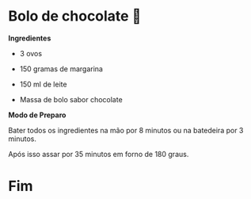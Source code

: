 # Bolo de chocolate :birthday:

**Ingredientes**

- 3 ovos

- 150 gramas de margarina

- 150 ml de leite

- Massa de bolo sabor chocolate

  

**Modo de Preparo**

Bater todos os ingredientes na mão por 8 minutos ou na batedeira por 3 minutos.

Após isso assar por 35 minutos em forno de 180 graus.

# Fim

